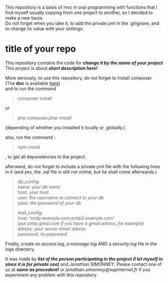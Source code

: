 This repository is a basis of mvc in oop programming with functions 
that I find myself usually copying from one project to another, so I
 decided to make a new basis.  
 Do not forget when you take it, 
 to add the private.yml in the .gitignore, and to change its value with your settings.

# title of your repo

This repository contains the code for _**change it by the name of your project**_  
This project is about _**short description here!**_

More seriously, to use this repository, do not forget to install composer. (The **doc** is available [here](https://getcomposer.org/))  
and to run the command
>composer install  

or 
>php composer.phar install

(depending of whether you installed it locally or ,globally.)

also, run the command :
>npm install

, to get all dependencies to the project.

afterward, do not forget to include a private.yml file with the following lines in it (and yes, the .sql file is still 
not online, but he shall come afterwards.)
>db_config:  
     name: _your db name_  
     host: _your host_  
     user: _the username to connect to your db_  
     pass: _the password of your db_
     
>mail_config:  
   host:     'smtp.example.com;smtp2.example.com'  
   _(put smtp.gmai.com if you have a gmail adress, for example)_  
   adress:   _your server email adress_  
   password: _its password_  

Finally, create an _access.log_, a _message.log_ AND a _security.log_ file in the logs directory.

It was made by _**list of the person participating in the project 
(I let myself in since it is for private use)**_ and _Jonathan SIMONNEY_. Please contact 
one of us at _**same as precedent!**_ or 
_jonathan.simonney@supinternet.fr_ if you experiment any problem with this repository.
